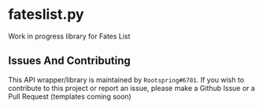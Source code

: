 # fateslist.py

Work in progress library for Fates List

## Issues And Contributing

This API wrapper/library is maintained by ``Rootspring#6701``. If you wish to contribute to this project or report an issue, please make a Github Issue or a Pull Request (templates coming soon)
